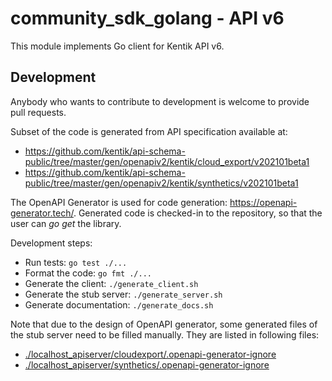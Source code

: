 # community_sdk_golang - API v6

This module implements Go client for Kentik API v6.

## Development

Anybody who wants to contribute to development is welcome to provide pull requests.

Subset of the code is generated from API specification available at:
- <https://github.com/kentik/api-schema-public/tree/master/gen/openapiv2/kentik/cloud_export/v202101beta1>
- <https://github.com/kentik/api-schema-public/tree/master/gen/openapiv2/kentik/synthetics/v202101beta1>

The OpenAPI Generator is used for code generation: <https://openapi-generator.tech/>.
Generated code is checked-in to the repository, so that the user can _go get_ the library.

Development steps:
- Run tests: `go test ./...`
- Format the code: `go fmt ./...`
- Generate the client: `./generate_client.sh`
- Generate the stub server: `./generate_server.sh`
- Generate documentation: `./generate_docs.sh`

Note that due to the design of OpenAPI generator, some generated files of the stub server need to be filled manually. They are listed in following files:
- [./localhost_apiserver/cloudexport/.openapi-generator-ignore](./localhost_apiserver/cloudexport/.openapi-generator-ignore)
- [./localhost_apiserver/synthetics/.openapi-generator-ignore](./localhost_apiserver/synthetics/.openapi-generator-ignore)
